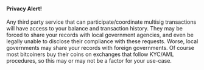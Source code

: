 
#### Privacy Alert!
Any third party service that can participate/coordinate multisig transactions will have access to your balance and transaction history.
They may be forced to share your records with local government agencies, and even be legally unable to disclose their compliance with these requests.
Worse, local governments may share your records with foreign governments.
Of course most bitcoiners buy their coins on exchanges that follow KYC/AML procedures, so this may or may not be a factor for your use-case.

